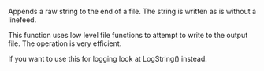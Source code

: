 ﻿Appends a raw string to the end of a file. The string is written as is without a linefeed.This function uses low level file functions to attempt to write to the output file. The operation is very efficient.If you want to use this for logging look at LogString() instead.